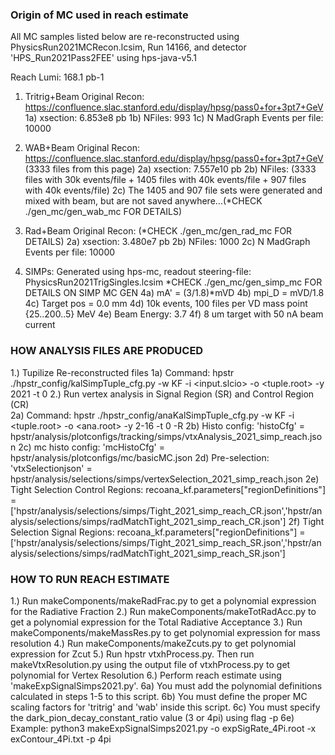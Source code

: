 ### Origin of MC used in reach estimate ###
All MC samples listed below are re-reconstructed using PhysicsRun2021MCRecon.lcsim, Run 14166, and detector 'HPS_Run2021Pass2FEE' using hps-java-v5.1

Reach Lumi: 168.1 pb-1

1) Tritrig+Beam Original Recon: https://confluence.slac.stanford.edu/display/hpsg/pass0+for+3pt7+GeV 
    1a) xsection: 6.853e8 pb
    1b) NFiles: 993
    1c) N MadGraph Events per file: 10000

2) WAB+Beam Original Recon: https://confluence.slac.stanford.edu/display/hpsg/pass0+for+3pt7+GeV (3333 files from this page) 
    2a) xsection: 7.557e10 pb
    2b) NFiles: (3333 files with 30k events/file + 1405 files with 40k events/file + 907 files with 40k events/file)
    2c) The 1405 and 907 file sets were generated and mixed with beam, but are not saved anywhere...(*CHECK ./gen_mc/gen_wab_mc FOR DETAILS) 

3) Rad+Beam Original Recon: (*CHECK ./gen_mc/gen_rad_mc FOR DETAILS)
    2a) xsection: 3.480e7 pb
    2b) NFiles: 1000
    2c) N MadGraph Events per file: 10000

4) SIMPs: Generated using hps-mc, readout steering-file: PhysicsRun2021TrigSingles.lcsim
   *CHECK ./gen_mc/gen_simp_mc FOR DETAILS ON SIMP MC GEN
    4a) mA' = (3/1.8)*mVD
    4b) mpi_D = mVD/1.8
    4c) Target pos = 0.0 mm
    4d) 10k events, 100 files per VD mass point {25..200..5} MeV
    4e) Beam Energy: 3.7
    4f) 8 um target with 50 nA beam current

### HOW ANALYSIS FILES ARE PRODUCED ###
1.) Tupilize Re-reconstructed files
    1a) Command: hpstr ./hpstr_config/kalSimpTuple_cfg.py -w KF -i <input.slcio> -o <tuple.root> -y 2021 -t 0
2.) Run vertex analysis in Signal Region (SR) and Control Region (CR)  
    2a) Command: hpstr ./hpstr_config/anaKalSimpTuple_cfg.py -w KF -i <tuple.root> -o <ana.root> -y 2-16 -t 0 -R <CR or SR>
    2b) Histo config: 'histoCfg' = hpstr/analysis/plotconfigs/tracking/simps/vtxAnalysis_2021_simp_reach.json
    2c) mc histo config: 'mcHistoCfg' = hpstr/analysis/plotconfigs/mc/basicMC.json
    2d) Pre-selection: 'vtxSelectionjson' = hpstr/analysis/selections/simps/vertexSelection_2021_simp_reach.json
    2e) Tight Selection Control Regions: recoana_kf.parameters["regionDefinitions"] = ['hpstr/analysis/selections/simps/Tight_2021_simp_reach_CR.json','hpstr/analysis/selections/simps/radMatchTight_2021_simp_reach_CR.json']
    2f) Tight Selection Signal Regions: recoana_kf.parameters["regionDefinitions"] = ['hpstr/analysis/selections/simps/Tight_2021_simp_reach_SR.json','hpstr/analysis/selections/simps/radMatchTight_2021_simp_reach_SR.json']

### HOW TO RUN REACH ESTIMATE ###
1.) Run makeComponents/makeRadFrac.py to get a polynomial expression for the Radiative Fraction
2.) Run makeComponents/makeTotRadAcc.py to get a polynomial expression for the Total Radiative Acceptance
3.) Run makeComponents/makeMassRes.py to get polynomial expression for mass resolution
4.) Run makeComponents/makeZcuts.py to get polynomial expression for Zcut
5.) Run hpstr vtxhProcess.py. Then run makeVtxResolution.py using the output file of vtxhProcess.py to get polynomial for Vertex Resolution
6.) Perform reach estimate using 'makeExpSignalSimps2021.py'. 
    6a) You must add the polynomial definitions calculated in steps 1-5 to this script.
    6b) You must define the proper MC scaling factors for 'tritrig' and 'wab' inside this script.
    6c) You must specify the dark_pion_decay_constant_ratio value (3 or 4pi) using flag -p
    6e) Example: python3 makeExpSignalSimps2021.py -o expSigRate_4Pi.root -x exContour_4Pi.txt -p 4pi

